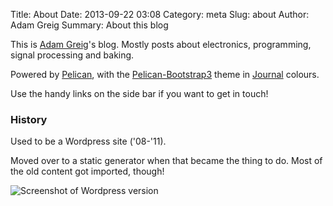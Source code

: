 Title: About
Date: 2013-09-22 03:08
Category: meta
Slug: about
Author: Adam Greig
Summary: About this blog

This is [Adam Greig](https://adamgreig.com)'s blog. Mostly posts about
electronics, programming, signal processing and baking.

Powered by [Pelican](http://docs.getpelican.com/en/3.2/), with the
[Pelican-Bootstrap3](https://github.com/getpelican/pelican-themes/tree/master/pelican-bootstrap3)
theme in [Journal](http://bootswatch.com/journal/) colours.

Use the handy links on the side bar if you want to get in touch!


### History

Used to be a Wordpress site ('08-'11).

Moved over to a static generator when that became the thing to do.
Most of the old content got imported, though!

![Screenshot of Wordpress version](|filename|/images/negativeacknowledge_wordpress.png)

